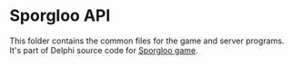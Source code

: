# Sporgloo API

This folder contains the common files for the game and server programs. It's part of Delphi source code for [Sporgloo game](https://sporgloo.gamolf.fr/).
